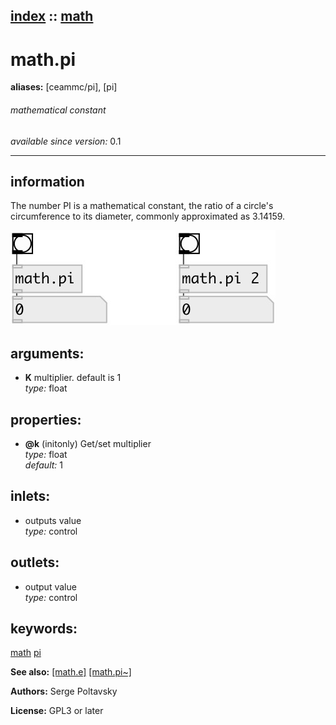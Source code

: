 [index](index.html) :: [math](category_math.html)
---

# math.pi
**aliases:** [ceammc/pi], [pi]


###### mathematical constant

*available since version:* 0.1

---


## information
The number PI is a mathematical constant, the ratio of a circle&#39;s circumference to its diameter, commonly approximated as 3.14159.


[![example](../examples/img/math.pi.jpg)](../examples/pd/math.pi.pd)



## arguments:

* **K**
multiplier. default is 1<br>
_type:_ float<br>





## properties:

* **@k** (initonly)
Get/set multiplier<br>
_type:_ float<br>
_default:_ 1<br>



## inlets:

* outputs value<br>
_type:_ control



## outlets:

* output value<br>
_type:_ control



## keywords:

[math](keywords/math.html)
[pi](keywords/pi.html)



**See also:**
[\[math.e\]](math.e.html)
[\[math.pi~\]](math.pi~.html)




**Authors:** Serge Poltavsky




**License:** GPL3 or later





